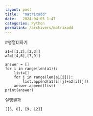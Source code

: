 ```yaml
---
layout: post
title:  "matrixadd"
date:   2024-04-05 1:47
categories: Python
permalink: /archivers/matrixadd
---
```


#행열더하기

```ptchon
a1=[[1,2],[2,3]]
a2=[[4,6],[7,9]]

answer = []
for i in range(len(a1)):
    list=[]
    for j in range(len(a1[i])):
        list.append(a1[i][j]+a2[i][j])
    answer.append(list)
print(answer)
```    



실행결과
```
[[5, 8], [9, 12]]
```

